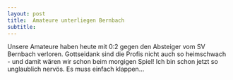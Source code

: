 ```yaml
---
layout: post
title:  Amateure unterliegen Bernbach
subtitle:  
---
```


Unsere Amateure haben heute mit 0:2 gegen den Absteiger vom SV Bernbach verloren. Gottseidank sind die Profis nicht auch so heimschwach - und damit wären wir schon beim morgigen Spiel! Ich bin schon jetzt so unglaublich nervös. Es muss einfach klappen... 


